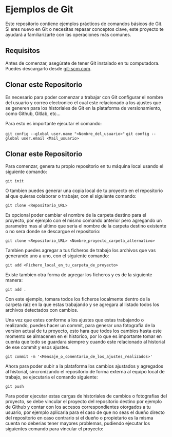# Ejemplos de Git

Este repositorio contiene ejemplos prácticos de comandos básicos de Git. Si eres nuevo en Git o necesitas repasar conceptos clave, este proyecto te ayudará a familiarizarte con las operaciones más comunes.

## Requisitos

Antes de comenzar, asegúrate de tener Git instalado en tu computadora. Puedes descargarlo desde [git-scm.com](https://git-scm.com/).

## Clonar este Repositorio

Es necesario para poder comenzar a trabajar con Git configurar el nombre del usuario y correo electronico el cual este relacionado a los ajustes que se generen para los historiales de Git en la plataforma de versionamiento, como Github, Gitlab, etc...

Para esto es importante ejecutar el comando:

```git config --global user.name "<Nombre_del_usuario>"```
```git config --global user.email <Mail_usuario>```

## Clonar este Repositorio

Para comenzar, genera tu propio repositorio en tu máquina local usando el siguiente comando:

```git init```

O tambien puedes generar una copia local de tu proyecto en el repositorio al que quieras colaborar o trabajar, con el siguiente comando:

```git clone <Repositorio_URL>```

Es opcional poder cambiar el nombre de la carpeta destino para el proyecto, por ejemplo con el mismo comando anterior pero agregando un parametro mas al ultimo que seria el nombre de la carpeta destino existente o no sera donde se descargue el repositorio:

```git clone <Repositorio_URL> <Nombre_proyecto_carpeta_alternativo>```

Tambien puedes agregar a tus ficheros de trabajo los archivos que vas generando uno a uno, con el siguiente comando:

```git add <Fichero_local_en_tu_carpeta_de_proyecto>```

Existe tambien otra forma de agregar los ficheros y es de la siguiente manera:

```git add .```

Con este ejemplo, tomara todos los ficheros localmente dentro de la carpeta raiz en la que estas trabajando y se agregara al listado todos los archivos detectados con cambios.

Una vez que estes conforme a los ajustes que estas trabajando o realizando, puedes hacer un commit, para generar una fotografia de la version actual de tu proyecto, esto hara que todos los cambios hasta este momento se almacenen en el historico, por lo que es importante tomar en cuenta que todo se guardara siempre y cuando este relacionado al historial de ese commit y esos ajustes.

```git commit -m '<Mensaje_o_comentario_de_los_ajustes_realizados>'```

Ahora para poder subir a la plataforma los cambios ajustados y agregados al historial, sincronizando el repositorio de forma externa al equipo local de trabajo, se ejecutaria el comando siguiente:

```git push```

Para poder ejecutar estas cargas de historiales de cambios o fotografias del proyecto, se debe vincular el proyecto del repositorio destino por ejemplo de Github y contar con los accesos correspondientes otorgados a tu usuario, por ejemplo aplicaria para el caso de que no seas el dueño directo del repositorio en caso contrario si el dueño o propietario es la misma cuenta no deberias tener mayores problemas, pudiendo ejecutar los siguientes comando para vincular el proyecto:

```git 
